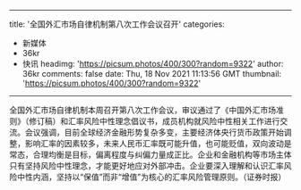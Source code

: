 
---
title: '全国外汇市场自律机制第八次工作会议召开'
categories: 
 - 新媒体
 - 36kr
 - 快讯
headimg: 'https://picsum.photos/400/300?random=9322'
author: 36kr
comments: false
date: Thu, 18 Nov 2021 11:13:56 GMT
thumbnail: 'https://picsum.photos/400/300?random=9322'
---

<div>   
全国外汇市场自律机制本周召开第八次工作会议，审议通过了《中国外汇市场准则》（修订稿）和汇率风险中性理念倡议书，成员机构就风险中性相关工作进行交流。会议强调，目前全球经济金融形势复杂多变，主要经济体央行货币政策开始调整，影响汇率的因素较多，未来人民币汇率既可能升值，也可能贬值，双向波动是常态，合理均衡是目标，偏离程度与纠偏力量成正比。企业和金融机构等市场主体只有坚持风险中性理念，才能更好地应对外部冲击。企业要深入理解和认识汇率风险中性内涵，坚持以“保值”而非“增值”为核心的汇率风险管理原则。（证券时报）  
</div>
            